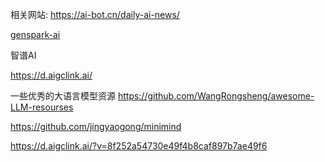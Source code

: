相关网站: https://ai-bot.cn/daily-ai-news/

[genspark-ai](https://www.genspark.ai/)

智谱AI

https://d.aigclink.ai/

一些优秀的大语言模型资源
https://github.com/WangRongsheng/awesome-LLM-resourses

https://github.com/jingyaogong/minimind

https://d.aigclink.ai/?v=8f252a54730e49f4b8caf897b7ae49f6